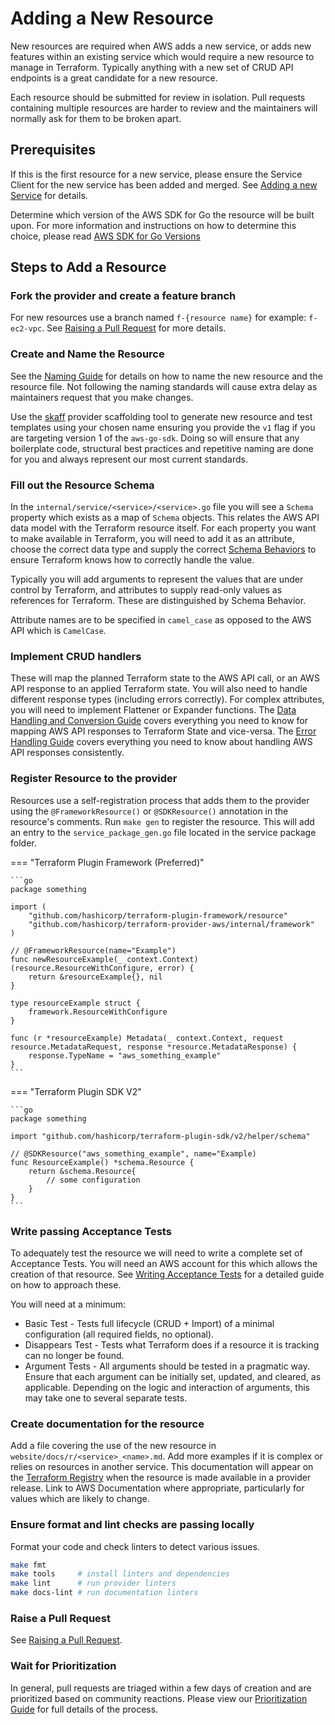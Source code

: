 <!-- markdownlint-configure-file { "code-block-style": false } -->
# Adding a New Resource

New resources are required when AWS adds a new service, or adds new features within an existing service which would require a new resource to manage in Terraform. Typically anything with a new set of CRUD API endpoints is a great candidate for a new resource.

Each resource should be submitted for review in isolation. Pull requests containing multiple resources are harder to review and the maintainers will normally ask for them to be broken apart.

## Prerequisites

If this is the first resource for a new service, please ensure the Service Client for the new service has been added and merged. See [Adding a new Service](add-a-new-service.md) for details.

Determine which version of the AWS SDK for Go the resource will be built upon. For more information and instructions on how to determine this choice, please read [AWS SDK for Go Versions](aws-go-sdk-versions.md)

## Steps to Add a Resource

### Fork the provider and create a feature branch

For new resources use a branch named `f-{resource name}` for example: `f-ec2-vpc`. See [Raising a Pull Request](raising-a-pull-request.md) for more details.

### Create and Name the Resource

See the [Naming Guide](naming.md#resources-and-data-sources) for details on how to name the new resource and the resource file. Not following the naming standards will cause extra delay as maintainers request that you make changes.

Use the [skaff](skaff.md) provider scaffolding tool to generate new resource and test templates using your chosen name ensuring you provide the `v1` flag if you are targeting version 1 of the `aws-go-sdk`. Doing so will ensure that any boilerplate code, structural best practices and repetitive naming are done for you and always represent our most current standards.

### Fill out the Resource Schema

In the `internal/service/<service>/<service>.go` file you will see a `Schema` property which exists as a map of `Schema` objects. This relates the AWS API data model with the Terraform resource itself. For each property you want to make available in Terraform, you will need to add it as an attribute, choose the correct data type and supply the correct [Schema Behaviors](https://www.terraform.io/plugin/sdkv2/schemas/schema-behaviors) to ensure Terraform knows how to correctly handle the value.

Typically you will add arguments to represent the values that are under control by Terraform, and attributes to supply read-only values as references for Terraform. These are distinguished by Schema Behavior.

Attribute names are to be specified in `camel_case` as opposed to the AWS API which is `CamelCase`.

### Implement CRUD handlers

These will map the planned Terraform state to the AWS API call, or an AWS API response to an applied Terraform state. You will also need to handle different response types (including errors correctly). For complex attributes, you will need to implement Flattener or Expander functions. The [Data Handling and Conversion Guide](data-handling-and-conversion.md) covers everything you need to know for mapping AWS API responses to Terraform State and vice-versa. The [Error Handling Guide](error-handling.md) covers everything you need to know about handling AWS API responses consistently.

### Register Resource to the provider

Resources use a self-registration process that adds them to the provider using the `@FrameworkResource()` or `@SDKResource()` annotation in the resource's comments. Run `make gen` to register the resource. This will add an entry to the `service_package_gen.go` file located in the service package folder.

=== "Terraform Plugin Framework (Preferred)"

    ```go
    package something

    import (
        "github.com/hashicorp/terraform-plugin-framework/resource"
        "github.com/hashicorp/terraform-provider-aws/internal/framework"
    )

    // @FrameworkResource(name="Example")
    func newResourceExample(_ context.Context) (resource.ResourceWithConfigure, error) {
    	return &resourceExample{}, nil
    }

    type resourceExample struct {
    	framework.ResourceWithConfigure
    }

    func (r *resourceExample) Metadata(_ context.Context, request resource.MetadataRequest, response *resource.MetadataResponse) {
    	response.TypeName = "aws_something_example"
    }
    ```

=== "Terraform Plugin SDK V2"

    ```go
    package something

    import "github.com/hashicorp/terraform-plugin-sdk/v2/helper/schema"

    // @SDKResource("aws_something_example", name="Example)
    func ResourceExample() *schema.Resource {
    	return &schema.Resource{
    	    // some configuration
    	}
    }
    ```

### Write passing Acceptance Tests

To adequately test the resource we will need to write a complete set of Acceptance Tests. You will need an AWS account for this which allows the creation of that resource. See [Writing Acceptance Tests](running-and-writing-acceptance-tests.md) for a detailed guide on how to approach these.

You will need at a minimum:

- Basic Test - Tests full lifecycle (CRUD + Import) of a minimal configuration (all required fields, no optional).
- Disappears Test - Tests what Terraform does if a resource it is tracking can no longer be found.
- Argument Tests - All arguments should be tested in a pragmatic way. Ensure that each argument can be initially set, updated, and cleared, as applicable. Depending on the logic and interaction of arguments, this may take one to several separate tests.

### Create documentation for the resource

Add a file covering the use of the new resource in `website/docs/r/<service>_<name>.md`. Add more examples if it is complex or relies on resources in another service. This documentation will appear on the [Terraform Registry](https://registry.terraform.io/providers/hashicorp/aws/latest) when the resource is made available in a provider release. Link to AWS Documentation where appropriate, particularly for values which are likely to change.

### Ensure format and lint checks are passing locally

Format your code and check linters to detect various issues.

```sh
make fmt
make tools     # install linters and dependencies
make lint      # run provider linters
make docs-lint # run documentation linters
```

### Raise a Pull Request

See [Raising a Pull Request](raising-a-pull-request.md).

### Wait for Prioritization

In general, pull requests are triaged within a few days of creation and are prioritized based on community reactions. Please view our [Prioritization Guide](prioritization.md) for full details of the process.
